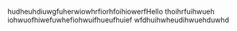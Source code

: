 hudheuhdiuwgfuherwiowhrfiorhfoihiowerfHello thoihrfuihwueh
iohwuofhiwefuwhefiohwuifhueufhuief
wfdhuihwheudihwuehduwhd
